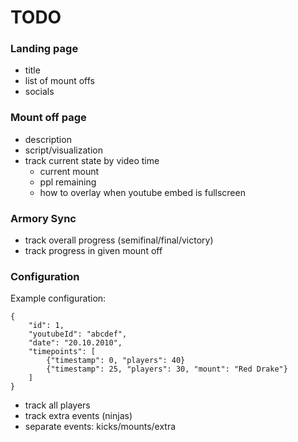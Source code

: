 # TODO
### Landing page
* title
* list of mount offs
* socials

### Mount off page
* description
* script/visualization
* track current state by video time
    * current mount
    * ppl remaining
    * how to overlay when youtube embed is fullscreen
### Armory Sync
* track overall progress (semifinal/final/victory)
* track progress in given mount off

### Configuration
Example configuration:

    {
        "id": 1,
        "youtubeId": "abcdef",
        "date": "20.10.2010",
        "timepoints": [
            {"timestamp": 0, "players": 40}
            {"timestamp": 25, "players": 30, "mount": "Red Drake"}
        ]
    } 
* track all players
* track extra events (ninjas)
* separate events: kicks/mounts/extra